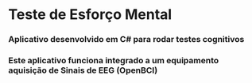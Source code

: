 # Teste de Esforço Mental
### Aplicativo desenvolvido em C# para rodar testes cognitivos
### Este aplicativo funciona integrado a um equipamento aquisição de Sinais de EEG (OpenBCI)
